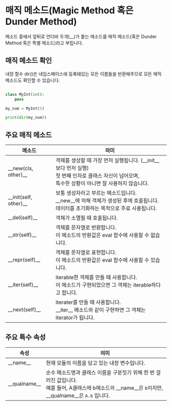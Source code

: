 # 매직 메소드(Magic Method 혹은 Dunder Method)

메소드 중에서 앞뒤로 언더바 두개(\_\_)가 붙는 메소드를 매직 메소드(혹은 Dunder Method 혹은 특별 메소드)라고 부립니다.

## 매직 메소드 확인

내장 함수 dir()은 네임스페이스에 등록돼있는 모든 이름들을 반환해주므로 모든 매직 메소드도 확인할 수 있습니다.

```python

class MyInt(int):
    pass

my_num = MyInt(5)

print(dir(my_num))
```

## 주요 매직 메소드

| 메소드 | 의미 |
|----------|----------|
| \_\_new(cls, other)\_\_ | 객체를 생성할 때 가장 먼저 실행됩니다. (\_\_init\_\_ 보다 먼저 실행)<br>첫 번째 인자로 클래스 자신이 넘어오며, <br>특수한 상황이 아니면 잘 사용하지 않습니다. |
| \_\_init(self, other)\_\_ | 보통 생성자라고 부르는 메소드입니다.<br>\_\_new\_\_에 의해 객체가 생성된 후에 호출됩니다.  <br>데이터를 초기화하는 목적으로 주료 사용됩니다. |
| \_\_del(self)\_\_ | 객체가 소멸될 때 호출됩니다. |
| \_\_str(self)\_\_ | 객체를 문자열로 반환합니다.<br>이 메소드의 반환값은 eval 함수에 사용할 수 없습니다. |
| \_\_repr(self)\_\_ | 객체를 문자열로 표현합니다.<br>이 메소드의 반환값은 eval 함수에 사용할 수 있습니다. |
| \_\_iter(self)\_\_ | iterable한 객체를 만들 때 사용합니다.<br>이 메소드가 구현되었으면 그 객체는 iterable하다고 합니다. |
| \_\_next(self)\_\_ | iterater를 만들 때 사용합니다.<br>\_\_iter\_\_ 메소드와 같이 구현하면 그 객체는 iterator가 됩니다. |

## 주요 특수 속성

| 속성 | 의미 |
|----------|----------|
| \_\_name\_\_ | 현재 모듈의 이름을 담고 있는 내장 변수입니다. |
| \_\_qualname\_\_ | 순수 메소드명과 클래스 이름을 구분짓기 위해 한 번 걸러진 값입니다.<br>예를 들어, A클래스에 b메소드의 \_\_name\_\_은 `b`이지만, \_\_qualname\_\_은 `A.b` 입니다. |
